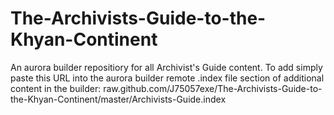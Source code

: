 # The-Archivists-Guide-to-the-Khyan-Continent
An aurora builder repositiory for all Archivist's Guide content.
To add simply paste this URL into the aurora builder remote .index file section of additional content in the builder:
raw.github.com/J75057exe/The-Archivists-Guide-to-the-Khyan-Continent/master/Archivists-Guide.index
